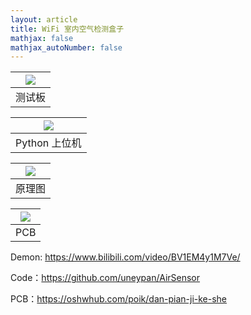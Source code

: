 ```yaml
---
layout: article
title: WiFi 室内空气检测盒子
mathjax: false
mathjax_autoNumber: false
---
```


|![](https://github.com/uneypan/AirSensor/raw/main/Preview.jpg?raw=true)|
|:-:|
|测试板|

|![](https://github.com/uneypan/AirSensor/raw/main/Preview2.PNG?raw=true)|
|:-:|
|Python 上位机|

|![](https://image.lceda.cn/histories/4bf635a784174415b31cf6af9ce00237.png)|
|:-:|
|原理图|

|![](https://image.lceda.cn/histories/e3e380353c644630a93d78160da37c63.png)|
|:-:|
|PCB|

Demon: https://www.bilibili.com/video/BV1EM4y1M7Ve/

Code：https://github.com/uneypan/AirSensor

PCB：https://oshwhub.com/poik/dan-pian-ji-ke-she